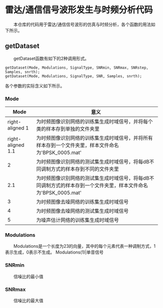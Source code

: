 # 雷达/通信信号波形发生与时频分析代码
&emsp;&emsp;本仓库的代码用于雷达/通信信号波形的仿真与时频分析，各个函数的用法如下所示。
## getDataset
&emsp;&emsp;getDataset函数有如下的2种调用形式。
```
getDataset(Mode, Modulations, SignalType, SNRmin, SNRmax, SNRstep, Samples, snrth);
getDataset(Mode, Modulations, SignalType, SNR, Samples, snrth);
```
各个参数的实际含义如下所示。
### Mode
Mode     | 意义
-------- | -----
right-aligned 1  | 为时频图像识别网络的训练集生成时域信号，并将每个类的样本存到单独的文件夹里
right-aligned 1.1  | 为时频图像识别网络的训练集生成时域信号，并将所有样本存到一个文件夹里，样本文件命名为'BPSK_0005.mat'
2  | 为时频图像识别网络的测试集生成时域信号，将每dB不同调制方式的样本存到不同的文件夹里
2.1  | 为时频图像识别网络的测试集生成时域信号，将每dB不同调制方式的样本存到一个文件夹里，样本文件命名为'BPSK_0005.mat'
3  | 为时频图像去噪网络的训练集生成时域信号
4  | 为时频图像去噪网络的测试集生成时域信号
5  | 为噪声估计网络的训练集生成时域信号
### Modulations
&emsp;&emsp;Modulations是一个长度为23的向量，其中的每个元素代表一种调制方式，1表示生成，0表示不生成。
Modulations(1)|单音信号
### SNRmin
&emsp;&emsp;信噪比的最小值
### SNRmax
&emsp;&emsp;信噪比的最大值
